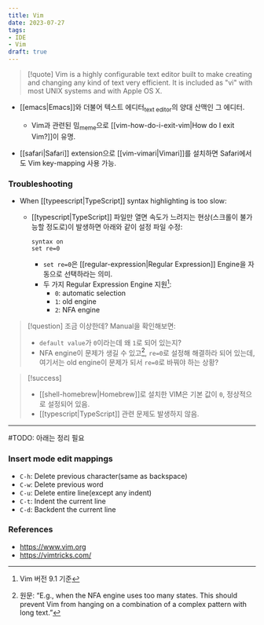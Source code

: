 ```yaml
---
title: Vim
date: 2023-07-27
tags: 
- IDE
- Vim
draft: true
---
```



> [!quote] Vim is a highly configurable text editor built to make creating and changing any kind of text very efficient. It is included as "vi" with most UNIX systems and with Apple OS X.

- [[emacs|Emacs]]와 더불어 텍스트 에디터<sub>text editor</sub>의 양대 산맥인 그 에디터.
    - Vim과 관련된 밈<sub>meme</sub>으로 [[vim-how-do-i-exit-vim|How do I exit Vim?]]이 유명.

- [[safari|Safari]] extension으로 [[vim-vimari|Vimari]]를 설치하면 Safari에서도 Vim key-mapping 사용 가능.


### Troubleshooting
- When [[typeescript|TypeScript]] syntax highlighting is too slow:
    - [[typescript|TypeScript]] 파일만 열면 속도가 느려지는 현상(스크롤이 불가능할 정도로)이 발생하면 아래와 같이 설정 파일 수정:
        ```shell{2} title=".vimrc"
        syntax on
        set re=0
        ```
        
        - `set re=0`은 [[regular-expression|Regular Expression]] Engine을 자동으로 선택하라는 의미.
        - 두 가지 Regular Expression Engine 지원[^1]:
            - `0`: automatic selection
            - `1`: old engine
            - `2`: NFA engine

> [!question] 조금 이상한데? Manual을 확인해보면:
> - `default value`가 `0`이라는데 왜 `1`로 되어 있는지?
> - NFA engine이 문제가 생길 수 있고[^2], `re=0`로 설정해 해결하라 되어 있는데, 여기서는 old engine이 문제가 되서 `re=0`로 바꿔야 하는 상황? 

> [!success]
> - [[shell-homebrew|Homebrew]]로 설치한 VIM은 기본 값이 `0`, 정상적으로 설정되어 있음.
> - [[typescript|TypeScript]] 관련 문제도 발생하지 않음.

[^1]: Vim 버전 9.1 기준
[^2]: 원문:  “E.g., when the NFA engine uses too many states.  This should prevent Vim from hanging on a combination of a complex pattern with long text.”



----
#TODO: 아래는 정리 필요
### Insert mode edit mappings
- `C-h`: Delete previous character(same as backspace)
- `C-w`: Delete previous word
- `C-u`: Delete entire line(except any indent)
- `C-t`: Indent the current line
- `C-d`: Backdent the current line



### References
- https://www.vim.org
- https://vimtricks.com/